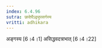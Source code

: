 ```yaml
---
index: 6.4.96
sutra: छादेर्घेऽद्व्युपसर्गस्य
vritti: adhikara
---
```


 अङ्गस्य [6।4।1]  असिद्धवदत्राभात् [6।4।22] 